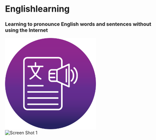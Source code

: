 # Englishlearning

<h3>Learning to pronounce English words and sentences without using the Internet</h3>


<img
  src="/screen_shot/1.png"
  alt="Screen Shot 1"
  title="Screen Shot 1"
  style="display: inline-block; margin: 0 auto; height: 300px; width: 300px">
  <img
  src="/screen_shot/2.png"
  alt="Screen Shot 1"
  title="Screen Shot 1"
  style="display: inline-block; margin: 0 auto; height: 300px; width: 300px">
